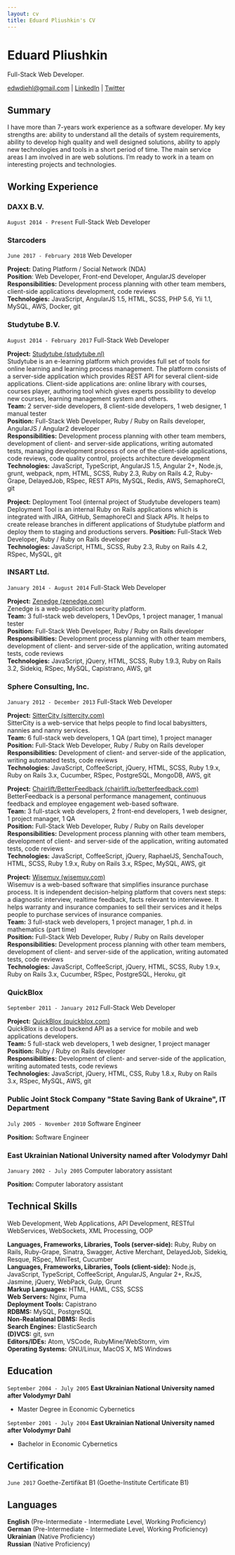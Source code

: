 ```yaml
---
layout: cv
title: Eduard Pliushkin's CV
---
```

# Eduard Pliushkin
Full-Stack Web Developer.

<div id="webaddress">
  <a href="mailto:edwdiehl@gmail.com">edwdiehl@gmail.com</a>
 | <a href="https://www.linkedin.com/in/eduard-pliushkin-12551994/" target="_blank">LinkedIn</a>
 | <a href="https://twitter.com/EdwardDiehl/" target="_blank">Twitter</a>
</div>

## Summary

I have more than 7-years work experience as a software developer. My key strengths are: ability to understand all the details of system requirements, ability to develop high quality and well designed solutions, ability to apply new technologies and tools in a short period of time. The main service areas I am involved in are web solutions. I’m ready to work in a team on interesting projects and technologies.

## Working Experience

### DAXX B.V.
`August 2014 - Present`
Full-Stack Web Developer

### Starcoders
`June 2017 - February 2018`
Web Developer

__Project:__ Dating Platform / Social Network (NDA)<br>
__Position__: Web Developer, Front-end Developer, AngularJS developer<br>
__Responsibilities:__ Development process planning with other team members, client-side applications development, code reviews<br>
__Technologies:__ JavaScript, AngularJS 1.5, HTML, SCSS, PHP 5.6, Yii 1.1, MySQL, AWS, Docker, git<br>

### Studytube B.V.
`August 2014 - February 2017`
Full-Stack Web Developer

__Project:__ [Studytube (studytube.nl)](https://www.studytube.nl/)<br>
Studytube is an e-learning platform which provides full set of tools for online learning and learning process management. The platform consists of a server-side application which provides REST API for several client-side applications. Client-side applications are: online library with courses, courses player, authoring tool which gives experts possibility to develop new courses, learning management system and others.<br>
__Team:__ 2 server-side developers, 8 client-side developers, 1 web designer, 1 manual tester<br>
__Position:__ Full-Stack Web Developer, Ruby / Ruby on Rails developer, AngularJS / Angular2 developer<br>
__Responsibilities:__ Development process planning with other team members, development of client- and server-side applications, writing automated tests, managing development process of one of the client-side applications, code reviews, code quality control, projects architecture development<br>
__Technologies:__ JavaScript, TypeScript, AngularJS 1.5, Angular 2+, Node.js, grunt, webpack, npm, HTML, SCSS, Ruby 2.3, Ruby on Rails 4.2, Ruby-Grape, DelayedJob, RSpec, REST APIs, MySQL, Redis, AWS, SemaphoreCI, git

__Project:__ Deployment Tool (internal project of Studytube developers team)<br>
Deployment Tool is an internal Ruby on Rails applications which is integrated with JIRA, GitHub, SemaphoreCI and Slack APIs. It helps to create release branches in different applications of Studytube platform and deploy them to staging and productions servers.
__Position:__ Full-Stack Web Developer, Ruby / Ruby on Rails developer<br>
__Technologies:__ JavaScript, HTML, SCSS, Ruby 2.3, Ruby on Rails 4.2, RSpec, MySQL, git

### INSART Ltd.
`January 2014 - August 2014`
Full-Stack Web Developer

__Project:__ [Zenedge (zenedge.com)](https://www.zenedge.com/)<br>
Zenedge is a web-application security platform.<br>
__Team:__ 3 full-stack web developers, 1 DevOps, 1 project manager, 1 manual tester<br>
__Position:__ Full-Stack Web Developer, Ruby / Ruby on Rails developer<br>
__Responsibilities:__ Development process planning with other team members, development of client- and server-side of the application, writing automated tests, code reviews<br>
__Technologies:__ JavaScript, jQuery, HTML, SCSS, Ruby 1.9.3, Ruby on Rails 3.2, Sidekiq, RSpec, MySQL, Capistrano, AWS, git

### Sphere Consulting, Inc.
`January 2012 - December 2013`
Full-Stack Web Developer

__Project:__ [SitterCity (sittercity.com)](https://www.sittercity.com/)<br>
SitterCity is a web-service that helps people to find local babysitters, nannies and nanny services.<br>
__Team:__ 6 full-stack web developers, 1 QA (part time), 1 project manager<br>
__Position:__ Full-Stack Web Developer, Ruby / Ruby on Rails developer<br>
__Responsibilities:__ Development of client- and server-side of the application, writing automated tests, code reviews<br>
__Technologies:__ JavaScript, CoffeeScript, jQuery, HTML, SCSS, Ruby 1.9.x, Ruby on Rails 3.x, Cucumber, RSpec, PostgreSQL, MongoDB, AWS, git

__Project:__ [Chairlift/BetterFeedback (chairlift.io/betterfeedback.com)](https://chairlift.io/)<br>
BetterFeedback is a personal performance management, continuous feedback and employee engagement web-based software.<br>
__Team:__ 3 full-stack web developers, 2 front-end developers, 1 web designer, 1 project manager, 1 QA<br>
__Position:__ Full-Stack Web Developer, Ruby / Ruby on Rails developer<br>
__Responsibilities:__ Development process planning with other team members, development of client- and server-side of the application, writing automated tests, code reviews<br>
__Technologies:__ JavaScript, CoffeeScript, jQuery, RaphaelJS, SenchaTouch, HTML, SCSS, Ruby 1.9.x, Ruby on Rails 3.x, RSpec, MySQL, AWS, git

__Project:__ [Wisemuv (wisemuv.com)](https://www.wisemuv.com/)<br>
Wisemuv is a web-based software that simplifies insurance purchase process. It is independent decision-helping platform that covers next steps: a diagnostic interview, realtime feedback, facts relevant to interviewee. It helps warranty and insurance companies to sell their services and it helps people to purchase services of insurance companies.<br>
__Team:__ 3 full-stack web developers, 1 project manager, 1 ph.d. in mathematics (part time)<br>
__Position:__ Full-Stack Web Developer, Ruby / Ruby on Rails developer<br>
__Responsibilities:__ Development process planning with other team members, development of client- and server-side of the application, writing automated tests, code reviews<br>
__Technologies:__ JavaScript, CoffeeScript, jQuery, HTML, SCSS, Ruby 1.9.x, Ruby on Rails 3.x, Cucumber, RSpec, PostgreSQL, Heroku, git

### QuickBlox
`September 2011 - January 2012`
Full-Stack Web Developer

__Project:__ [QuickBlox (quickblox.com)](https://quickblox.com/)<br>
QuickBlox is a cloud backend API as a service for mobile and web applications developers.<br>
__Team:__ 5 full-stack web developers, 1 web designer, 1 project manager<br>
__Position:__ Ruby / Ruby on Rails developer<br>
__Responsibilities:__ Development of client- and server-side of the application, writing automated tests, code reviews<br>
__Technologies:__ JavaScript, jQuery, HTML, CSS, Ruby 1.8.x, Ruby on Rails 3.x, RSpec, MySQL, AWS, git

### Public Joint Stock Company "State Saving Bank of Ukraine", IT Department
`July 2005 - November 2010`
Software Engineer

__Position:__ Software Engineer

### East Ukrainian National University named after Volodymyr Dahl
`January 2002 - July 2005`
Computer laboratory assistant

__Position:__ Computer laboratory assistant

## Technical Skills

Web Development, Web Applications, API Development, RESTful WebServices, WebSockets, XML Processing, OOP

__Languages, Frameworks, Libraries, Tools (server-side):__ Ruby, Ruby on Rails, Ruby-Grape, Sinatra, Swagger, Active Merchant, DelayedJob, Sidekiq, Resque, RSpec, MiniTest, Cucumber<br>
__Languages, Frameworks, Libraries, Tools (client-side):__ Node.js, JavaScript, TypeScript, CoffeeScript, AngularJS, Angular 2+, RxJS, Jasmine, jQuery, WebPack, Gulp, Grunt<br>
__Markup Languages:__ HTML, HAML, CSS, SCSS<br>
__Web Servers:__ Nginx, Puma<br>
__Deployment Tools:__ Capistrano<br>
__RDBMS:__ MySQL, PostgreSQL<br>
__Non-Realational DBMS:__ Redis<br>
__Search Engines:__ ElasticSearch<br>
__(D)VCS:__ git, svn<br>
__Editors/IDEs:__ Atom, VSCode, RubyMine/WebStorm, vim<br>
__Operating Systems:__ GNU/Linux, MacOS X, MS Windows<br>

## Education

`September 2004 - July 2005`
__East Ukrainian National University named after Volodymyr Dahl__

- Master Degree in Economic Cybernetics

`September 2001 - July 2004`
__East Ukrainian National University named after Volodymyr Dahl__

- Bachelor in Economic Cybernetics

## Certification
`June 2017`
Goethe-Zertifikat B1 (Goethe-Institute Certificate B1)

## Languages
__English__ (Pre-Intermediate - Intermediate Level, Working Proficiency)<br>
__German__ (Pre-Intermediate - Intermediate Level, Working Proficiency)<br>
__Ukrainian__ (Native Proficiency)<br>
__Russian__ (Native Proficiency)<br>

<!-- ### Footer

Last updated: May 2013 -->
